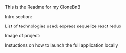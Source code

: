 This is the Readme for my CloneBnB

Intro section:

List of technologies used:
express
sequelize
react
redux

Image of project:

Instuctions on how to launch the full application locally
